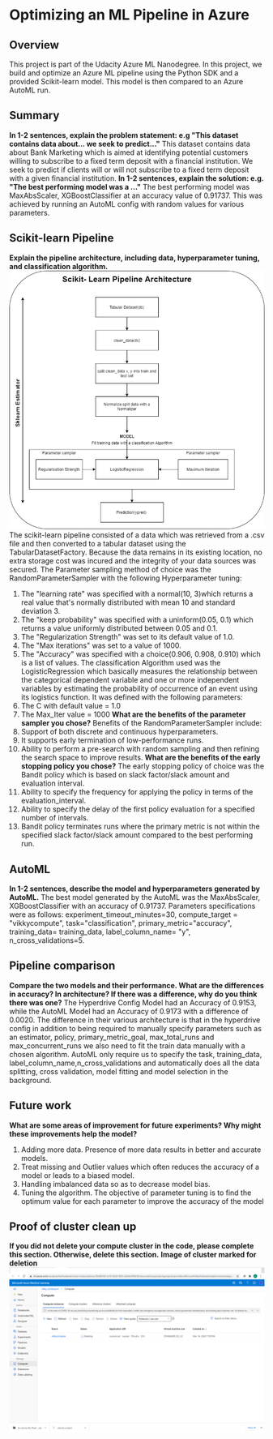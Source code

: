 # Optimizing an ML Pipeline in Azure

## Overview
This project is part of the Udacity Azure ML Nanodegree.
In this project, we build and optimize an Azure ML pipeline using the Python SDK and a provided Scikit-learn model.
This model is then compared to an Azure AutoML run.

## Summary
**In 1-2 sentences, explain the problem statement: e.g "This dataset contains data about... we seek to predict..."**
This dataset contains data about Bank Marketing which is aimed at identifying potential customers willing to subscribe to a fixed term deposit with a financial institution. We seek to predict if clients will or will not subscribe to a fixed term deposit with a given financial institution.
**In 1-2 sentences, explain the solution: e.g. "The best performing model was a ..."**
The best performing model was MaxAbsScaler, XGBoostClassifier at an accuracy value of 0.91737. This was achieved by running an AutoML config with random values for various parameters.
## Scikit-learn Pipeline
**Explain the pipeline architecture, including data, hyperparameter tuning, and classification algorithm.**
![alt text](https://github.com/vikkyfama/An_Azure_ML_Pipeline/blob/toria/Scikit-Learn%20Pipeline%20Architecture.png)
The scikit-learn pipeline consisted of a data which was retrieved from a .csv file and then converted to a tabular dataset using the TabularDatasetFactory. Because the data remains in its existing location, no extra storage cost was incured and the integrity of your data sources was secured.
The Parameter sampling method of choice was the RandomParameterSampler with the following Hyperparameter tuning:
1. The "learning rate" was specified with a normal(10, 3)which returns a real value that's normally distributed with mean 10 and standard deviation 3.
2. The "keep probability" was specified with a uninform(0.05, 0.1) which returns a value uniformly distributed between 0.05 and 0.1.
3. The "Regularization Strength" was set to its default value of 1.0.
4. The "Max iterations" was set to a value of 1000.
5. The "Accuracy" was specified with a choice(0.906, 0.908, 0.910) which is a list of values.
The classification Algorithm used was the LogisticRegression which basically measures the relationship between the categorical dependent variable and one or more independent variables by estimating the probability of occurrence of an event using its logistics function. It was defined with the following parameters:
1. The C with default value = 1.0
2. The Max_Iter value = 1000
**What are the benefits of the parameter sampler you chose?**
Benefits of the RandomParameterSampler include:
1. Support of both discrete and continuous hyperparameters. 
2. It supports early termination of low-performance runs. 
3. Ability to perform a pre-search with random sampling and then refining the search space to improve results.
**What are the benefits of the early stopping policy you chose?**
The early stopping policy of choice was the Bandit policy which is based on slack factor/slack amount and evaluation interval.
1. Ability to specify the frequency for applying the policy in terms of the evaluation_interval.
2. Ability to specify the  delay of the first policy evaluation for a specified number of intervals.
3. Bandit policy terminates runs where the primary metric is not within the specified slack factor/slack amount compared to the best performing run.
## AutoML
**In 1-2 sentences, describe the model and hyperparameters generated by AutoML.**
The best model generated by the AutoML was the MaxAbsScaler, XGBoostClassifier with an accuracy of 0.91737. Parameters specifications were as follows: experiment_timeout_minutes=30, compute_target = "vikkycompute", task="classification", primary_metric="accuracy", training_data= training_data, label_column_name= "y", n_cross_validations=5.
## Pipeline comparison
**Compare the two models and their performance. What are the differences in accuracy? In architecture? If there was a difference, why do you think there was one?**
The Hyperdrive Config Model had an Accuracy of 0.9153, while the AutoML Model had an Accuracy of 0.9173 with a difference of 0.0020. The difference in their various architecture is that in the hyperdrive config in addition to being required to manually specify parameters such as an estimator, policy, primary_metric_goal, max_total_runs and max_concurrent_runs we also need to fit the train data manually with a chosen algorithm. AutoML only require us to specify the task, training_data, label_column_name,n_cross_validations and automatically does all the data splitting, cross validation, model fitting and model selection in the background.
## Future work
**What are some areas of improvement for future experiments? Why might these improvements help the model?**
1. Adding more data. Presence of more data results in better and accurate models.
2. Treat missing and Outlier values which often reduces the accuracy of a model or leads to a biased model.
3. Handling imbalanced data so as to decrease model bias.
4. Tuning the algorithm. The objective of parameter tuning is to find the optimum value for each parameter to improve the accuracy of the model
## Proof of cluster clean up
**If you did not delete your compute cluster in the code, please complete this section. Otherwise, delete this section.**
**Image of cluster marked for deletion**
![alt text](https://github.com/vikkyfama/An_Azure_ML_Pipeline/blob/toria/ClusterCleanUp.png)
